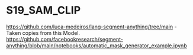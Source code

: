 # S19_SAM_CLIP

https://github.com/luca-medeiros/lang-segment-anything/tree/main  - Taken copies from this Model. 
https://github.com/facebookresearch/segment-anything/blob/main/notebooks/automatic_mask_generator_example.ipynb

